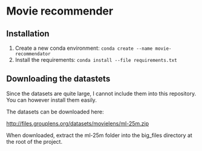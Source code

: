 # Movie recommender

## Installation
1. Create a new conda environment: `conda create --name movie-recommendator`
2. Install the requirements: `conda install --file requirements.txt`

## Downloading the datastets
Since the datasets are quite large, I cannot include them into this repository. You can however install them easily.

The datasets can be downloaded here:

http://files.grouplens.org/datasets/movielens/ml-25m.zip

When downloaded, extract the ml-25m folder into the big_files directory at the root of the project.
